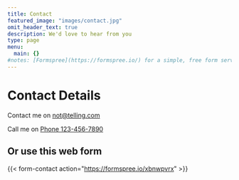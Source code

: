 ```yaml
---
title: Contact
featured_image: "images/contact.jpg"
omit_header_text: true
description: We'd love to hear from you
type: page
menu:
  main: {}
#notes: [Formspree](https://formspree.io/) for a simple, free form service
---
```

# Contact Details
Contact me on not@telling.com

Call me on [Phone 123-456-7890](tel:+64123-456-7890 "Call Me")

## Or use this web form

{{< form-contact action="https://formspree.io/xbnwpvrx" >}}
